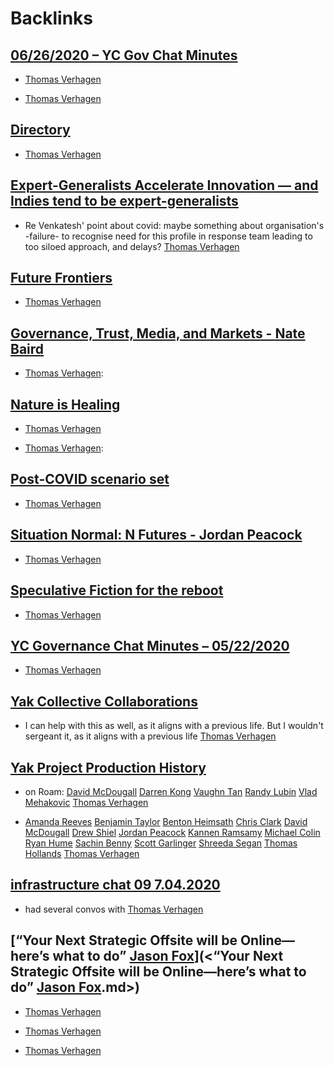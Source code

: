 
# Backlinks
## [06/26/2020 – YC Gov Chat Minutes](<06/26/2020 – YC Gov Chat Minutes.md>)
- [Thomas Verhagen](<Thomas Verhagen.md>)

- [Thomas Verhagen](<Thomas Verhagen.md>)

## [Directory](<Directory.md>)
- [Thomas Verhagen](<Thomas Verhagen.md>)

## [Expert-Generalists Accelerate Innovation — and Indies tend to be expert-generalists](<Expert-Generalists Accelerate Innovation — and Indies tend to be expert-generalists.md>)
- Re Venkatesh' point about covid: maybe something about organisation's -failure- to recognise need for this profile in response team leading to too siloed approach, and delays? [Thomas Verhagen](<Thomas Verhagen.md>)

## [Future Frontiers](<Future Frontiers.md>)
- [Thomas Verhagen](<Thomas Verhagen.md>)

## [Governance, Trust, Media, and Markets - Nate Baird](<Governance, Trust, Media, and Markets - Nate Baird.md>)
- [Thomas Verhagen](<Thomas Verhagen.md>):

## [Nature is Healing](<Nature is Healing.md>)
- [Thomas Verhagen](<Thomas Verhagen.md>)

- [Thomas Verhagen](<Thomas Verhagen.md>):

## [Post-COVID scenario set](<Post-COVID scenario set.md>)
- [Thomas Verhagen](<Thomas Verhagen.md>)

## [Situation Normal: N Futures - Jordan Peacock](<Situation Normal: N Futures - Jordan Peacock.md>)
- [Thomas Verhagen](<Thomas Verhagen.md>)

## [Speculative Fiction for the reboot ](<Speculative Fiction for the reboot .md>)
- [Thomas Verhagen](<Thomas Verhagen.md>)

## [YC Governance Chat Minutes – 05/22/2020](<YC Governance Chat Minutes – 05/22/2020.md>)
- [Thomas Verhagen](<Thomas Verhagen.md>)

## [Yak Collective Collaborations](<Yak Collective Collaborations.md>)
- I can help with this as well, as it aligns with a previous life. But I wouldn't sergeant it, as it aligns with a previous life [Thomas Verhagen](<Thomas Verhagen.md>)

## [Yak Project Production History](<Yak Project Production History.md>)
- on Roam: [David McDougall](<David McDougall.md>) [Darren Kong](<Darren Kong.md>) [Vaughn Tan](<Vaughn Tan.md>) [Randy Lubin](<Randy Lubin.md>) [Vlad Mehakovic](<Vlad Mehakovic.md>) [Thomas Verhagen](<Thomas Verhagen.md>)

- [Amanda Reeves](<Amanda Reeves.md>) [Benjamin Taylor](<Benjamin Taylor.md>) [Benton Heimsath](<Benton Heimsath.md>) [Chris Clark](<Chris Clark.md>) [David McDougall](<David McDougall.md>) [Drew Shiel](<Drew Shiel.md>) [Jordan Peacock](<Jordan Peacock.md>) [Kannen Ramsamy](<Kannen Ramsamy.md>) [Michael Colin](<Michael Colin.md>) [Ryan Hume](<Ryan Hume.md>) [Sachin Benny](<Sachin Benny.md>) [Scott Garlinger](<Scott Garlinger.md>) [Shreeda Segan](<Shreeda Segan.md>) [Thomas Hollands](<Thomas Hollands.md>) [Thomas Verhagen](<Thomas Verhagen.md>)

## [infrastructure chat 09 7.04.2020](<infrastructure chat 09 7.04.2020.md>)
- had several convos with [Thomas Verhagen](<Thomas Verhagen.md>)

## [“Your Next Strategic Offsite will be Online—here’s what to do” [Jason Fox](<Jason Fox.md>)](<“Your Next Strategic Offsite will be Online—here’s what to do” [Jason Fox](<Jason Fox.md>).md>)
- [Thomas Verhagen](<Thomas Verhagen.md>)

- [Thomas Verhagen](<Thomas Verhagen.md>)

- [Thomas Verhagen](<Thomas Verhagen.md>)

